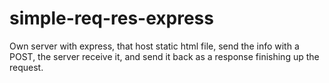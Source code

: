 # simple-req-res-express
Own server with express, that host static html file, send the info with a POST, the server receive it, and send it back as a response finishing up the request.
